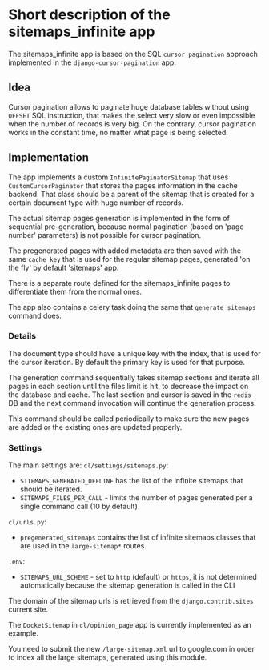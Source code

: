 # Short description of the sitemaps_infinite app

The sitemaps_infinite app is based on the SQL `cursor pagination` approach implemented in the `django-cursor-pagination` app.

## Idea

Cursor pagination allows to paginate huge database tables without using `OFFSET` SQL instruction, that makes the select very slow or even impossible when the number of records is very big. On the contrary, cursor pagination works in the constant time, no matter what page is being selected.

## Implementation

The app implements a custom `InfinitePaginatorSitemap` that uses `CustomCursorPaginator` that stores the pages information in the cache backend. That class should be a parent of the sitemap that is created for a certain document type with huge number of records.

The actual sitemap pages generation is implemented in the form of sequential pre-generation, because normal pagination (based on 'page number' parameters) is not possible for cursor pagination.

The pregenerated pages with added metadata are then saved with the same `cache_key` that is used for the regular sitemap pages, generated 'on the fly' by default 'sitemaps' app.

There is a separate route defined for the sitemaps_infinite pages to differentiate them from the normal ones.

The app also contains a celery task doing the same that `generate_sitemaps` command does.

### Details

The document type should have a unique key with the index, that is used for the cursor iteration. By default the primary key is used for that purpose.

The generation command sequentially takes sitemap sections and iterate all pages in each section until the files limit is hit, to decrease the impact on the database and cache.
The last section and cursor is saved in the `redis` DB and the next command invocation will continue the generation process.

This command should be called periodically to make sure the new pages are added or the existing ones are updated properly.

### Settings

The main settings are:
`cl/settings/sitemaps.py`:

  - `SITEMAPS_GENERATED_OFFLINE` has the list of the infinite sitemaps that should be iterated.
  - `SITEMAPS_FILES_PER_CALL` - limits the number of pages generated per a single command call (10 by default)

`cl/urls.py`:
  - `pregenerated_sitemaps` contains the list of infinite sitemaps classes that are used in the `large-sitemap*` routes.

`.env`:
  - `SITEMAPS_URL_SCHEME` - set to `http` (default) or `https`, it is not determined automatically because the sitemap generation is called in the CLI

The domain of the sitemap urls is retrieved from the `django.contrib.sites` current site.

The `DocketSitemap` in `cl/opinion_page` app is currently implemented as an example.

You need to submit the new `/large-sitemap.xml` url to google.com in order to index all the large sitemaps, generated using this module.